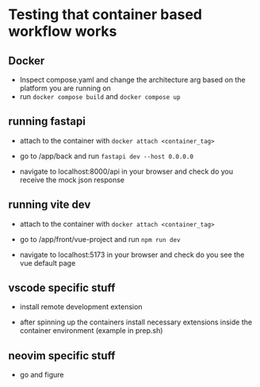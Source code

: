 # Testing that container based workflow works

## Docker 

- Inspect compose.yaml and change the architecture arg based on the platform you are running on
- run ```docker compose build``` and ```docker compose up```


## running fastapi

- attach to the container with ```docker attach <container_tag>```

- go to /app/back and run ```fastapi dev --host 0.0.0.0``` 

- navigate to localhost:8000/api in your browser and check do you receive the mock json response


## running vite dev

- attach to the container with ```docker attach <container_tag>```

- go to /app/front/vue-project and run ```npm run dev``` 

- navigate to localhost:5173 in your browser and check do you see the vue default page


## vscode specific stuff

- install remote development extension

- after spinning up the containers install necessary extensions inside the container environment (example in prep.sh)

## neovim specific stuff

- go and figure
